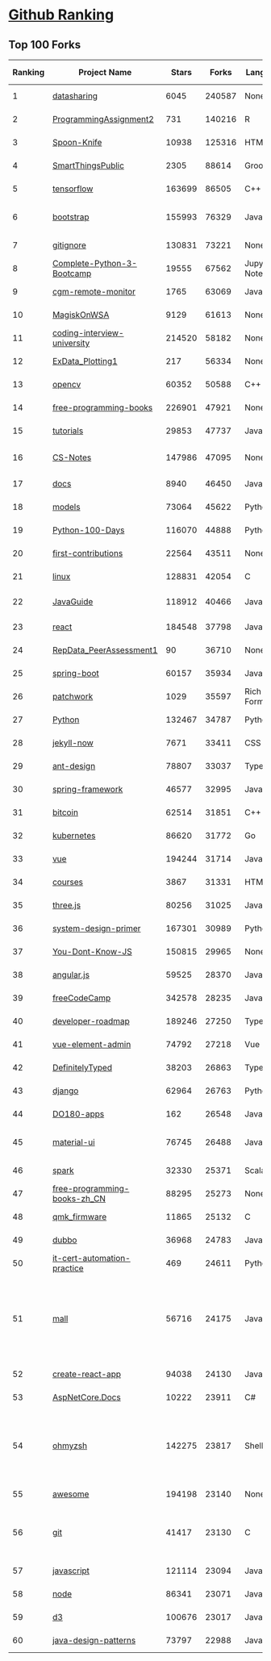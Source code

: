 [Github Ranking](../README.md)
==========

## Top 100 Forks

| Ranking | Project Name | Stars | Forks | Language | Open Issues | Description | Last Commit |
| ------- | ------------ | ----- | ----- | -------- | ----------- | ----------- | ----------- |
| 1 | [datasharing](https://github.com/jtleek/datasharing) | 6045 | 240587 | None | 282 | The Leek group guide to data sharing  | 2022-02-14T10:24:27Z |
| 2 | [ProgrammingAssignment2](https://github.com/rdpeng/ProgrammingAssignment2) | 731 | 140216 | R | 178 | Repository for Programming Assignment 2 for R Programming on Coursera | 2022-03-14T06:59:04Z |
| 3 | [Spoon-Knife](https://github.com/octocat/Spoon-Knife) | 10938 | 125316 | HTML | 1401 | This repo is for demonstration purposes only. | 2022-03-19T21:32:25Z |
| 4 | [SmartThingsPublic](https://github.com/SmartThingsCommunity/SmartThingsPublic) | 2305 | 88614 | Groovy | 58 | SmartThings open-source DeviceTypeHandlers and SmartApps code | 2022-03-19T10:21:09Z |
| 5 | [tensorflow](https://github.com/tensorflow/tensorflow) | 163699 | 86505 | C++ | 2316 | An Open Source Machine Learning Framework for Everyone | 2022-03-19T18:46:22Z |
| 6 | [bootstrap](https://github.com/twbs/bootstrap) | 155993 | 76329 | JavaScript | 312 | The most popular HTML, CSS, and JavaScript framework for developing responsive, mobile first projects on the web. | 2022-03-19T23:27:02Z |
| 7 | [gitignore](https://github.com/github/gitignore) | 130831 | 73221 | None | 0 | A collection of useful .gitignore templates | 2022-03-16T22:22:19Z |
| 8 | [Complete-Python-3-Bootcamp](https://github.com/Pierian-Data/Complete-Python-3-Bootcamp) | 19555 | 67562 | Jupyter Notebook | 60 | Course Files for Complete Python 3 Bootcamp Course on Udemy | 2022-03-16T11:38:16Z |
| 9 | [cgm-remote-monitor](https://github.com/nightscout/cgm-remote-monitor) | 1765 | 63069 | JavaScript | 116 | nightscout web monitor | 2022-03-17T22:50:43Z |
| 10 | [MagiskOnWSA](https://github.com/LSPosed/MagiskOnWSA) | 9129 | 61613 | None | 0 | Integrate Magisk root and Google Apps (OpenGApps) into WSA (Windows Subsystem for Android) | 2022-03-19T01:01:55Z |
| 11 | [coding-interview-university](https://github.com/jwasham/coding-interview-university) | 214520 | 58182 | None | 39 | A complete computer science study plan to become a software engineer. | 2022-03-19T18:14:45Z |
| 12 | [ExData_Plotting1](https://github.com/rdpeng/ExData_Plotting1) | 217 | 56334 | None | 75 | Plotting Assignment 1 for Exploratory Data Analysis | 2022-02-07T21:30:45Z |
| 13 | [opencv](https://github.com/opencv/opencv) | 60352 | 50588 | C++ | 1979 | Open Source Computer Vision Library | 2022-03-19T17:16:59Z |
| 14 | [free-programming-books](https://github.com/EbookFoundation/free-programming-books) | 226901 | 47921 | None | 30 | :books: Freely available programming books | 2022-03-19T17:42:19Z |
| 15 | [tutorials](https://github.com/eugenp/tutorials) | 29853 | 47737 | Java | 30 | Just Announced - "Learn Spring Security OAuth":  | 2022-03-19T22:04:43Z |
| 16 | [CS-Notes](https://github.com/CyC2018/CS-Notes) | 147986 | 47095 | None | 104 | :books: 技术面试必备基础知识、Leetcode、计算机操作系统、计算机网络、系统设计 | 2022-03-11T02:34:04Z |
| 17 | [docs](https://github.com/github/docs) | 8940 | 46450 | JavaScript | 108 | The open-source repo for docs.github.com | 2022-03-20T01:33:47Z |
| 18 | [models](https://github.com/tensorflow/models) | 73064 | 45622 | Python | 1138 | Models and examples built with TensorFlow | 2022-03-18T21:16:04Z |
| 19 | [Python-100-Days](https://github.com/jackfrued/Python-100-Days) | 116070 | 44888 | Python | 452 | Python - 100天从新手到大师 | 2022-03-10T17:01:14Z |
| 20 | [first-contributions](https://github.com/firstcontributions/first-contributions) | 22564 | 43511 | None | 67 | 🚀✨ Help beginners to contribute to open source projects | 2022-03-20T02:17:59Z |
| 21 | [linux](https://github.com/torvalds/linux) | 128831 | 42054 | C | 0 | Linux kernel source tree | 2022-03-19T23:48:55Z |
| 22 | [JavaGuide](https://github.com/Snailclimb/JavaGuide) | 118912 | 40466 | Java | 67 | 「Java学习+面试指南」一份涵盖大部分 Java 程序员所需要掌握的核心知识。准备 Java 面试，首选 JavaGuide！ | 2022-03-19T09:42:42Z |
| 23 | [react](https://github.com/facebook/react) | 184548 | 37798 | JavaScript | 728 | A declarative, efficient, and flexible JavaScript library for building user interfaces. | 2022-03-19T17:06:00Z |
| 24 | [RepData_PeerAssessment1](https://github.com/rdpeng/RepData_PeerAssessment1) | 90 | 36710 | None | 6 | Peer Assessment 1 for Reproducible Research | 2022-03-16T16:22:23Z |
| 25 | [spring-boot](https://github.com/spring-projects/spring-boot) | 60157 | 35934 | Java | 562 | Spring Boot | 2022-03-19T20:46:43Z |
| 26 | [patchwork](https://github.com/jlord/patchwork) | 1029 | 35597 | Rich Text Format | 17 | All the Git-it Workshop completers!  | 2022-03-20T02:38:25Z |
| 27 | [Python](https://github.com/TheAlgorithms/Python) | 132467 | 34787 | Python | 27 | All Algorithms implemented in Python | 2022-03-19T12:58:42Z |
| 28 | [jekyll-now](https://github.com/barryclark/jekyll-now) | 7671 | 33411 | CSS | 137 | Build a Jekyll blog in minutes, without touching the command line. | 2022-03-16T05:31:10Z |
| 29 | [ant-design](https://github.com/ant-design/ant-design) | 78807 | 33037 | TypeScript | 752 | An enterprise-class UI design language and React UI library | 2022-03-20T02:17:24Z |
| 30 | [spring-framework](https://github.com/spring-projects/spring-framework) | 46577 | 32995 | Java | 1102 | Spring Framework | 2022-03-19T22:51:18Z |
| 31 | [bitcoin](https://github.com/bitcoin/bitcoin) | 62514 | 31851 | C++ | 609 | Bitcoin Core integration/staging tree | 2022-03-19T22:34:53Z |
| 32 | [kubernetes](https://github.com/kubernetes/kubernetes) | 86620 | 31772 | Go | 1611 | Production-Grade Container Scheduling and Management | 2022-03-20T02:33:56Z |
| 33 | [vue](https://github.com/vuejs/vue) | 194244 | 31714 | JavaScript | 328 | 🖖 Vue.js is a progressive, incrementally-adoptable JavaScript framework for building UI on the web. | 2022-03-17T12:13:02Z |
| 34 | [courses](https://github.com/DataScienceSpecialization/courses) | 3867 | 31331 | HTML | 25 | Course materials for the Data Science Specialization: https://www.coursera.org/specialization/jhudatascience/1 | 2021-03-30T06:51:57Z |
| 35 | [three.js](https://github.com/mrdoob/three.js) | 80256 | 31025 | JavaScript | 342 | JavaScript 3D Library. | 2022-03-19T20:52:21Z |
| 36 | [system-design-primer](https://github.com/donnemartin/system-design-primer) | 167301 | 30989 | Python | 147 | Learn how to design large-scale systems. Prep for the system design interview.  Includes Anki flashcards. | 2022-03-15T12:21:33Z |
| 37 | [You-Dont-Know-JS](https://github.com/getify/You-Dont-Know-JS) | 150815 | 29965 | None | 85 | A book series on JavaScript. @YDKJS on twitter. | 2022-03-09T22:02:20Z |
| 38 | [angular.js](https://github.com/angular/angular.js) | 59525 | 28370 | JavaScript | 391 | AngularJS - HTML enhanced for web apps! | 2022-03-18T21:52:28Z |
| 39 | [freeCodeCamp](https://github.com/freeCodeCamp/freeCodeCamp) | 342578 | 28235 | JavaScript | 126 | freeCodeCamp.org's open-source codebase and curriculum. Learn to code for free. | 2022-03-20T02:26:01Z |
| 40 | [developer-roadmap](https://github.com/kamranahmedse/developer-roadmap) | 189246 | 27250 | TypeScript | 98 | Roadmap to becoming a developer in 2022 | 2022-03-19T13:46:39Z |
| 41 | [vue-element-admin](https://github.com/PanJiaChen/vue-element-admin) | 74792 | 27218 | Vue | 1056 | :tada: A magical vue admin                                                                https://panjiachen.github.io/vue-element-admin | 2022-03-16T08:25:43Z |
| 42 | [DefinitelyTyped](https://github.com/DefinitelyTyped/DefinitelyTyped) | 38203 | 26863 | TypeScript | 556 | The repository for high quality TypeScript type definitions. | 2022-03-20T02:33:58Z |
| 43 | [django](https://github.com/django/django) | 62964 | 26763 | Python | 0 | The Web framework for perfectionists with deadlines. | 2022-03-19T15:41:00Z |
| 44 | [DO180-apps](https://github.com/RedHatTraining/DO180-apps) | 162 | 26548 | JavaScript | 0 | DO180 Repository for Sample Applications | 2022-03-19T19:06:21Z |
| 45 | [material-ui](https://github.com/mui/material-ui) | 76745 | 26488 | JavaScript | 945 | MUI Core (formerly Material UI) is the React UI library you always wanted. Follow your own design system, or start with Material Design. | 2022-03-20T01:18:39Z |
| 46 | [spark](https://github.com/apache/spark) | 32330 | 25371 | Scala | 0 | Apache Spark - A unified analytics engine for large-scale data processing | 2022-03-19T20:18:42Z |
| 47 | [free-programming-books-zh_CN](https://github.com/justjavac/free-programming-books-zh_CN) | 88295 | 25273 | None | 0 | :books: 免费的计算机编程类中文书籍，欢迎投稿 | 2022-03-15T10:01:34Z |
| 48 | [qmk_firmware](https://github.com/qmk/qmk_firmware) | 11865 | 25132 | C | 470 | Open-source keyboard firmware for Atmel AVR and Arm USB families | 2022-03-20T01:25:42Z |
| 49 | [dubbo](https://github.com/apache/dubbo) | 36968 | 24783 | Java | 349 | Apache Dubbo is a high-performance, java based, open source RPC framework. | 2022-03-19T12:20:16Z |
| 50 | [it-cert-automation-practice](https://github.com/google/it-cert-automation-practice) | 469 | 24611 | Python | 42 | Google IT Automation with Python Professional Certificate - Practice files | 2022-03-20T00:16:34Z |
| 51 | [mall](https://github.com/macrozheng/mall) | 56716 | 24175 | Java | 23 | mall项目是一套电商系统，包括前台商城系统及后台管理系统，基于SpringBoot+MyBatis实现，采用Docker容器化部署。 前台商城系统包含首页门户、商品推荐、商品搜索、商品展示、购物车、订单流程、会员中心、客户服务、帮助中心等模块。 后台管理系统包含商品管理、订单管理、会员管理、促销管理、运营管理、内容管理、统计报表、财务管理、权限管理、设置等模块。 | 2022-03-17T09:20:22Z |
| 52 | [create-react-app](https://github.com/facebook/create-react-app) | 94038 | 24130 | JavaScript | 1233 | Set up a modern web app by running one command. | 2022-03-19T06:11:46Z |
| 53 | [AspNetCore.Docs](https://github.com/dotnet/AspNetCore.Docs) | 10222 | 23911 | C# | 539 | Documentation for ASP.NET Core | 2022-03-19T20:46:18Z |
| 54 | [ohmyzsh](https://github.com/ohmyzsh/ohmyzsh) | 142275 | 23817 | Shell | 177 | 🙃   A delightful community-driven (with 2,000+ contributors) framework for managing your zsh configuration. Includes 300+ optional plugins (rails, git, macOS, hub, docker, homebrew, node, php, python, etc), 140+ themes to spice up your morning, and an auto-update tool so that makes it easy to keep up with the latest updates from the community. | 2022-03-19T14:00:36Z |
| 55 | [awesome](https://github.com/sindresorhus/awesome) | 194198 | 23140 | None | 21 | 😎 Awesome lists about all kinds of interesting topics | 2022-03-18T13:47:12Z |
| 56 | [git](https://github.com/git/git) | 41417 | 23130 | C | 0 | Git Source Code Mirror - This is a publish-only repository but pull requests can be turned into patches to the mailing list via GitGitGadget (https://gitgitgadget.github.io/). Please follow Documentation/SubmittingPatches procedure for any of your improvements. | 2022-03-19T10:43:34Z |
| 57 | [javascript](https://github.com/airbnb/javascript) | 121114 | 23094 | JavaScript | 87 | JavaScript Style Guide | 2022-03-15T14:01:58Z |
| 58 | [node](https://github.com/nodejs/node) | 86341 | 23071 | JavaScript | 1326 | Node.js JavaScript runtime :sparkles::turtle::rocket::sparkles: | 2022-03-20T00:21:30Z |
| 59 | [d3](https://github.com/d3/d3) | 100676 | 23017 | JavaScript | 3 | Bring data to life with SVG, Canvas and HTML. :bar_chart::chart_with_upwards_trend::tada: | 2022-02-17T04:45:53Z |
| 60 | [java-design-patterns](https://github.com/iluwatar/java-design-patterns) | 73797 | 22988 | Java | 221 | Design patterns implemented in Java | 2022-03-18T20:10:52Z |

